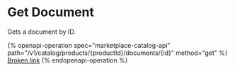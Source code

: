 # Get Document

Gets a document by ID.

{% openapi-operation spec="marketplace-catalog-api" path="/v1/catalog/products/{productId}/documents/{id}" method="get" %}
[Broken link](broken-reference)
{% endopenapi-operation %}
